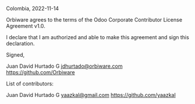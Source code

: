 Colombia, 2022-11-14

Orbiware agrees to the terms of the Odoo Corporate Contributor License
Agreement v1.0.

I declare that I am authorized and able to make this agreement and sign this
declaration.

Signed,

Juan David Hurtado G jdhurtado@orbiware.com https://github.com/Orbiware

List of contributors:

Juan David Hurtado G yaazkal@gmail.com https://github.com/yaazkal
